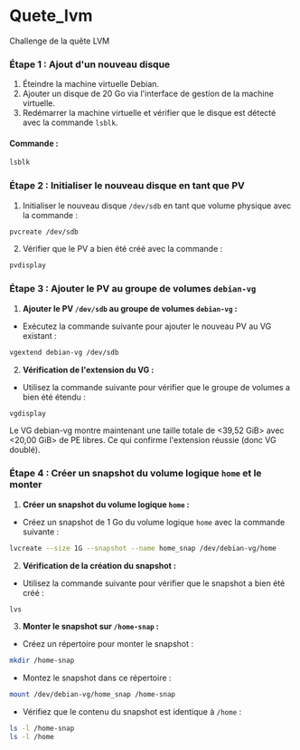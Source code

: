 # Quete_lvm
Challenge de la quête LVM
### Étape 1 : Ajout d'un nouveau disque

1. Éteindre la machine virtuelle Debian.
2. Ajouter un disque de 20 Go via l'interface de gestion de la machine virtuelle.
3. Redémarrer la machine virtuelle et vérifier que le disque est détecté avec la commande `lsblk`.

#### Commande :
```bash
lsblk
```
 

### Étape 2 : Initialiser le nouveau disque en tant que PV

1. Initialiser le nouveau disque `/dev/sdb` en tant que volume physique avec la commande :
   
```bash
pvcreate /dev/sdb
```

2. Vérifier que le PV a bien été créé avec la commande :

```bash
pvdisplay
```

 
### Étape 3 : Ajouter le PV au groupe de volumes `debian-vg`

1. **Ajouter le PV `/dev/sdb` au groupe de volumes `debian-vg` :**

- Exécutez la commande suivante pour ajouter le nouveau PV au VG existant :

```bash
vgextend debian-vg /dev/sdb
```

2. **Vérification de l'extension du VG :**
- Utilisez la commande suivante pour vérifier que le groupe de volumes a bien été étendu :

```bash
vgdisplay
```
 

Le VG debian-vg montre maintenant une taille totale de <39,52 GiB> avec <20,00 GiB> de PE libres.
Ce qui confirme l'extension réussie (donc VG doublé).

### Étape 4 : Créer un snapshot du volume logique `home` et le monter

1. **Créer un snapshot du volume logique `home` :**

- Créez un snapshot de 1 Go du volume logique `home` avec la commande suivante :

```bash
lvcreate --size 1G --snapshot --name home_snap /dev/debian-vg/home
```

2. **Vérification de la création du snapshot :**
 
- Utilisez la commande suivante pour vérifier que le snapshot a bien été créé :
   
```bash
lvs
```

3. **Monter le snapshot sur `/home-snap` :**

- Créez un répertoire pour monter le snapshot :
   
```bash
mkdir /home-snap
```
- Montez le snapshot dans ce répertoire :
   
```bash
mount /dev/debian-vg/home_snap /home-snap
```
- Vérifiez que le contenu du snapshot est identique à `/home` :
   
```bash
ls -l /home-snap
ls -l /home
```
 

